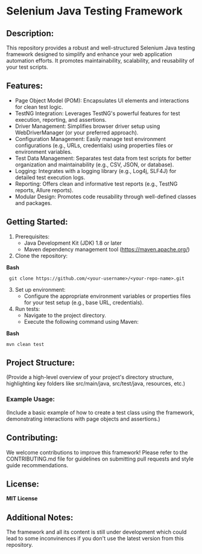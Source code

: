 # Selenium Java Testing Framework
## Description:

This repository provides a robust and well-structured Selenium Java testing framework designed to simplify and enhance your web application automation efforts. It promotes maintainability, scalability, and reusability of your test scripts.

## Features:

- Page Object Model (POM): Encapsulates UI elements and interactions for clean test logic.
- TestNG Integration: Leverages TestNG's powerful features for test execution, reporting, and assertions.
- Driver Management: Simplifies browser driver setup using WebDriverManager (or your preferred approach).
- Configuration Management: Easily manage test environment configurations (e.g., URLs, credentials) using properties files or environment variables.
- Test Data Management: Separates test data from test scripts for better organization and maintainability (e.g., CSV, JSON, or database).
- Logging: Integrates with a logging library (e.g., Log4j, SLF4J) for detailed test execution logs.
- Reporting: Offers clean and informative test reports (e.g., TestNG reports, Allure reports).
- Modular Design: Promotes code reusability through well-defined classes and packages.
## Getting Started:

1. Prerequisites:
    - Java Development Kit (JDK) 1.8 or later
    - Maven dependency management tool (https://maven.apache.org/)
2. Clone the repository:

**Bash**
```
 git clone https://github.com/<your-username>/<your-repo-name>.git 
 ```

3. Set up environment:
    - Configure the appropriate environment variables or properties files for your test setup (e.g., base URL, credentials).
4. Run tests:
    - Navigate to the project directory.
    - Execute the following command using Maven:

**Bash**
```
mvn clean test
```

## Project Structure:

(Provide a high-level overview of your project's directory structure, highlighting key folders like src/main/java, src/test/java, resources, etc.)

### Example Usage:

(Include a basic example of how to create a test class using the framework, demonstrating interactions with page objects and assertions.)

## Contributing:

We welcome contributions to improve this framework! Please refer to the CONTRIBUTING.md file for guidelines on submitting pull requests and style guide recommendations.

## License:

**MIT License**

## Additional Notes:

The framework and all its content is still under development which could lead to some inconvinences if you don't use the latest version from this repository.